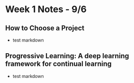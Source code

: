 # Week 1 Notes - 9/6

## How to Choose a Project
- test markdown

## Progressive Learning: A deep learning framework for continual learning
- test markdown

